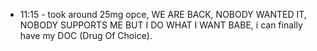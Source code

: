 * 11:15 - took around 25mg opce, WE ARE BACK, NOBODY WANTED IT, NOBODY SUPPORTS ME BUT I DO WHAT I WANT BABE, i can finally have my DOC (Drug Of Choice).